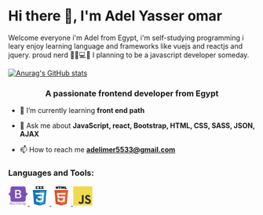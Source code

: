 # Hi there 👋, I'm Adel Yasser omar 
Welcome everyone i'm Adel from Egypt, i'm self-studying programming i leary enjoy learning language and frameworks like vuejs and reactjs and jquery. proud nerd 👨‍🎓💻💪
I planning to be a javascript developer someday.

[![Anurag's GitHub stats](https://github-readme-stats.vercel.app/api?username=adel)](https://github.com/anuraghazra/github-readme-stats)

<h3 align="center">A passionate frontend developer from Egypt</h3>

- 🌱 I’m currently learning **front end path**

- 💬 Ask me about **JavaScript, react, Bootstrap, HTML, CSS, SASS, JSON, AJAX**

- 📫 How to reach me **adelimer5533@gmail.com**


<h3 align="left">Languages and Tools:</h3>
<p align="left"> <a href="https://getbootstrap.com" target="_blank"> <img src="https://raw.githubusercontent.com/devicons/devicon/master/icons/bootstrap/bootstrap-plain-wordmark.svg" alt="bootstrap" width="40" height="40"/> </a> <a href="https://www.w3schools.com/css/" target="_blank"> <img src="https://raw.githubusercontent.com/devicons/devicon/master/icons/css3/css3-original-wordmark.svg" alt="css3" width="40" height="40"/> </a> <a href="https://www.w3.org/html/" target="_blank"> <img src="https://raw.githubusercontent.com/devicons/devicon/master/icons/html5/html5-original-wordmark.svg" alt="html5" width="40" height="40"/> </a> <a href="https://developer.mozilla.org/en-US/docs/Web/JavaScript" target="_blank"> <img src="https://raw.githubusercontent.com/devicons/devicon/master/icons/javascript/javascript-original.svg" alt="javascript" width="40" height="40"/> </a> </p>
